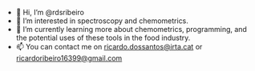 - 👋 Hi, I’m @rdsribeiro
- 👀 I’m interested in spectroscopy and chemometrics.
- 🌱 I’m currently learning more about chemometrics, programming, and the potential uses of these tools in the food industry.
- 📫 You can contact me on ricardo.dossantos@irta.cat or ricardoribeiro16399@gmail.com

<!---
rdsribeiro/rdsribeiro is a ✨ special ✨ repository because its `README.md` (this file) appears on your GitHub profile.
You can click the Preview link to take a look at your changes.
--->
